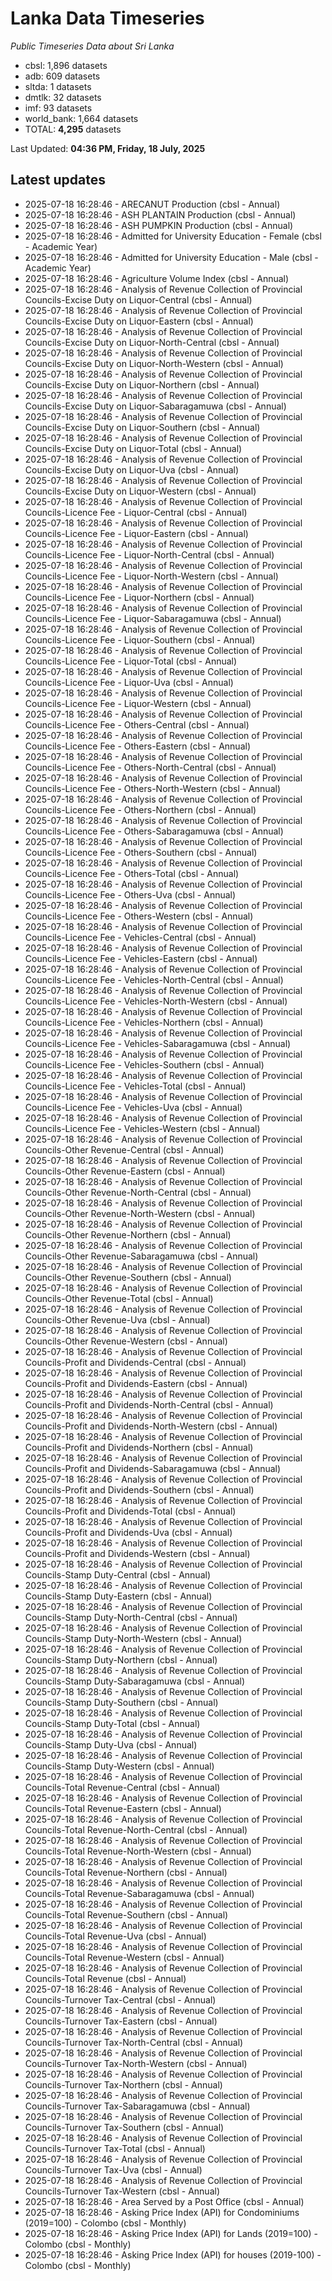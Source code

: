 # Lanka Data Timeseries
*Public Timeseries Data about Sri Lanka*

* cbsl: 1,896 datasets
* adb: 609 datasets
* sltda: 1 datasets
* dmtlk: 32 datasets
* imf: 93 datasets
* world_bank: 1,664 datasets
* TOTAL: **4,295** datasets

Last Updated: **04:36 PM, Friday, 18 July, 2025**

## Latest updates

* 2025-07-18 16:28:46 - ARECANUT Production (cbsl - Annual)
* 2025-07-18 16:28:46 - ASH PLANTAIN Production (cbsl - Annual)
* 2025-07-18 16:28:46 - ASH PUMPKIN Production (cbsl - Annual)
* 2025-07-18 16:28:46 - Admitted for University Education - Female (cbsl - Academic Year)
* 2025-07-18 16:28:46 - Admitted for University Education - Male (cbsl - Academic Year)
* 2025-07-18 16:28:46 - Agriculture Volume Index (cbsl - Annual)
* 2025-07-18 16:28:46 - Analysis of Revenue Collection of Provincial Councils-Excise Duty on Liquor-Central (cbsl - Annual)
* 2025-07-18 16:28:46 - Analysis of Revenue Collection of Provincial Councils-Excise Duty on Liquor-Eastern (cbsl - Annual)
* 2025-07-18 16:28:46 - Analysis of Revenue Collection of Provincial Councils-Excise Duty on Liquor-North-Central (cbsl - Annual)
* 2025-07-18 16:28:46 - Analysis of Revenue Collection of Provincial Councils-Excise Duty on Liquor-North-Western (cbsl - Annual)
* 2025-07-18 16:28:46 - Analysis of Revenue Collection of Provincial Councils-Excise Duty on Liquor-Northern (cbsl - Annual)
* 2025-07-18 16:28:46 - Analysis of Revenue Collection of Provincial Councils-Excise Duty on Liquor-Sabaragamuwa (cbsl - Annual)
* 2025-07-18 16:28:46 - Analysis of Revenue Collection of Provincial Councils-Excise Duty on Liquor-Southern (cbsl - Annual)
* 2025-07-18 16:28:46 - Analysis of Revenue Collection of Provincial Councils-Excise Duty on Liquor-Total (cbsl - Annual)
* 2025-07-18 16:28:46 - Analysis of Revenue Collection of Provincial Councils-Excise Duty on Liquor-Uva (cbsl - Annual)
* 2025-07-18 16:28:46 - Analysis of Revenue Collection of Provincial Councils-Excise Duty on Liquor-Western (cbsl - Annual)
* 2025-07-18 16:28:46 - Analysis of Revenue Collection of Provincial Councils-Licence Fee - Liquor-Central (cbsl - Annual)
* 2025-07-18 16:28:46 - Analysis of Revenue Collection of Provincial Councils-Licence Fee - Liquor-Eastern (cbsl - Annual)
* 2025-07-18 16:28:46 - Analysis of Revenue Collection of Provincial Councils-Licence Fee - Liquor-North-Central (cbsl - Annual)
* 2025-07-18 16:28:46 - Analysis of Revenue Collection of Provincial Councils-Licence Fee - Liquor-North-Western (cbsl - Annual)
* 2025-07-18 16:28:46 - Analysis of Revenue Collection of Provincial Councils-Licence Fee - Liquor-Northern (cbsl - Annual)
* 2025-07-18 16:28:46 - Analysis of Revenue Collection of Provincial Councils-Licence Fee - Liquor-Sabaragamuwa (cbsl - Annual)
* 2025-07-18 16:28:46 - Analysis of Revenue Collection of Provincial Councils-Licence Fee - Liquor-Southern (cbsl - Annual)
* 2025-07-18 16:28:46 - Analysis of Revenue Collection of Provincial Councils-Licence Fee - Liquor-Total (cbsl - Annual)
* 2025-07-18 16:28:46 - Analysis of Revenue Collection of Provincial Councils-Licence Fee - Liquor-Uva (cbsl - Annual)
* 2025-07-18 16:28:46 - Analysis of Revenue Collection of Provincial Councils-Licence Fee - Liquor-Western (cbsl - Annual)
* 2025-07-18 16:28:46 - Analysis of Revenue Collection of Provincial Councils-Licence Fee - Others-Central (cbsl - Annual)
* 2025-07-18 16:28:46 - Analysis of Revenue Collection of Provincial Councils-Licence Fee - Others-Eastern (cbsl - Annual)
* 2025-07-18 16:28:46 - Analysis of Revenue Collection of Provincial Councils-Licence Fee - Others-North-Central (cbsl - Annual)
* 2025-07-18 16:28:46 - Analysis of Revenue Collection of Provincial Councils-Licence Fee - Others-North-Western (cbsl - Annual)
* 2025-07-18 16:28:46 - Analysis of Revenue Collection of Provincial Councils-Licence Fee - Others-Northern (cbsl - Annual)
* 2025-07-18 16:28:46 - Analysis of Revenue Collection of Provincial Councils-Licence Fee - Others-Sabaragamuwa (cbsl - Annual)
* 2025-07-18 16:28:46 - Analysis of Revenue Collection of Provincial Councils-Licence Fee - Others-Southern (cbsl - Annual)
* 2025-07-18 16:28:46 - Analysis of Revenue Collection of Provincial Councils-Licence Fee - Others-Total (cbsl - Annual)
* 2025-07-18 16:28:46 - Analysis of Revenue Collection of Provincial Councils-Licence Fee - Others-Uva (cbsl - Annual)
* 2025-07-18 16:28:46 - Analysis of Revenue Collection of Provincial Councils-Licence Fee - Others-Western (cbsl - Annual)
* 2025-07-18 16:28:46 - Analysis of Revenue Collection of Provincial Councils-Licence Fee - Vehicles-Central (cbsl - Annual)
* 2025-07-18 16:28:46 - Analysis of Revenue Collection of Provincial Councils-Licence Fee - Vehicles-Eastern (cbsl - Annual)
* 2025-07-18 16:28:46 - Analysis of Revenue Collection of Provincial Councils-Licence Fee - Vehicles-North-Central (cbsl - Annual)
* 2025-07-18 16:28:46 - Analysis of Revenue Collection of Provincial Councils-Licence Fee - Vehicles-North-Western (cbsl - Annual)
* 2025-07-18 16:28:46 - Analysis of Revenue Collection of Provincial Councils-Licence Fee - Vehicles-Northern (cbsl - Annual)
* 2025-07-18 16:28:46 - Analysis of Revenue Collection of Provincial Councils-Licence Fee - Vehicles-Sabaragamuwa (cbsl - Annual)
* 2025-07-18 16:28:46 - Analysis of Revenue Collection of Provincial Councils-Licence Fee - Vehicles-Southern (cbsl - Annual)
* 2025-07-18 16:28:46 - Analysis of Revenue Collection of Provincial Councils-Licence Fee - Vehicles-Total (cbsl - Annual)
* 2025-07-18 16:28:46 - Analysis of Revenue Collection of Provincial Councils-Licence Fee - Vehicles-Uva (cbsl - Annual)
* 2025-07-18 16:28:46 - Analysis of Revenue Collection of Provincial Councils-Licence Fee - Vehicles-Western (cbsl - Annual)
* 2025-07-18 16:28:46 - Analysis of Revenue Collection of Provincial Councils-Other Revenue-Central (cbsl - Annual)
* 2025-07-18 16:28:46 - Analysis of Revenue Collection of Provincial Councils-Other Revenue-Eastern (cbsl - Annual)
* 2025-07-18 16:28:46 - Analysis of Revenue Collection of Provincial Councils-Other Revenue-North-Central (cbsl - Annual)
* 2025-07-18 16:28:46 - Analysis of Revenue Collection of Provincial Councils-Other Revenue-North-Western (cbsl - Annual)
* 2025-07-18 16:28:46 - Analysis of Revenue Collection of Provincial Councils-Other Revenue-Northern (cbsl - Annual)
* 2025-07-18 16:28:46 - Analysis of Revenue Collection of Provincial Councils-Other Revenue-Sabaragamuwa (cbsl - Annual)
* 2025-07-18 16:28:46 - Analysis of Revenue Collection of Provincial Councils-Other Revenue-Southern (cbsl - Annual)
* 2025-07-18 16:28:46 - Analysis of Revenue Collection of Provincial Councils-Other Revenue-Total (cbsl - Annual)
* 2025-07-18 16:28:46 - Analysis of Revenue Collection of Provincial Councils-Other Revenue-Uva (cbsl - Annual)
* 2025-07-18 16:28:46 - Analysis of Revenue Collection of Provincial Councils-Other Revenue-Western (cbsl - Annual)
* 2025-07-18 16:28:46 - Analysis of Revenue Collection of Provincial Councils-Profit and Dividends-Central (cbsl - Annual)
* 2025-07-18 16:28:46 - Analysis of Revenue Collection of Provincial Councils-Profit and Dividends-Eastern (cbsl - Annual)
* 2025-07-18 16:28:46 - Analysis of Revenue Collection of Provincial Councils-Profit and Dividends-North-Central (cbsl - Annual)
* 2025-07-18 16:28:46 - Analysis of Revenue Collection of Provincial Councils-Profit and Dividends-North-Western (cbsl - Annual)
* 2025-07-18 16:28:46 - Analysis of Revenue Collection of Provincial Councils-Profit and Dividends-Northern (cbsl - Annual)
* 2025-07-18 16:28:46 - Analysis of Revenue Collection of Provincial Councils-Profit and Dividends-Sabaragamuwa (cbsl - Annual)
* 2025-07-18 16:28:46 - Analysis of Revenue Collection of Provincial Councils-Profit and Dividends-Southern (cbsl - Annual)
* 2025-07-18 16:28:46 - Analysis of Revenue Collection of Provincial Councils-Profit and Dividends-Total (cbsl - Annual)
* 2025-07-18 16:28:46 - Analysis of Revenue Collection of Provincial Councils-Profit and Dividends-Uva (cbsl - Annual)
* 2025-07-18 16:28:46 - Analysis of Revenue Collection of Provincial Councils-Profit and Dividends-Western (cbsl - Annual)
* 2025-07-18 16:28:46 - Analysis of Revenue Collection of Provincial Councils-Stamp Duty-Central (cbsl - Annual)
* 2025-07-18 16:28:46 - Analysis of Revenue Collection of Provincial Councils-Stamp Duty-Eastern (cbsl - Annual)
* 2025-07-18 16:28:46 - Analysis of Revenue Collection of Provincial Councils-Stamp Duty-North-Central (cbsl - Annual)
* 2025-07-18 16:28:46 - Analysis of Revenue Collection of Provincial Councils-Stamp Duty-North-Western (cbsl - Annual)
* 2025-07-18 16:28:46 - Analysis of Revenue Collection of Provincial Councils-Stamp Duty-Northern (cbsl - Annual)
* 2025-07-18 16:28:46 - Analysis of Revenue Collection of Provincial Councils-Stamp Duty-Sabaragamuwa (cbsl - Annual)
* 2025-07-18 16:28:46 - Analysis of Revenue Collection of Provincial Councils-Stamp Duty-Southern (cbsl - Annual)
* 2025-07-18 16:28:46 - Analysis of Revenue Collection of Provincial Councils-Stamp Duty-Total (cbsl - Annual)
* 2025-07-18 16:28:46 - Analysis of Revenue Collection of Provincial Councils-Stamp Duty-Uva (cbsl - Annual)
* 2025-07-18 16:28:46 - Analysis of Revenue Collection of Provincial Councils-Stamp Duty-Western (cbsl - Annual)
* 2025-07-18 16:28:46 - Analysis of Revenue Collection of Provincial Councils-Total Revenue-Central (cbsl - Annual)
* 2025-07-18 16:28:46 - Analysis of Revenue Collection of Provincial Councils-Total Revenue-Eastern (cbsl - Annual)
* 2025-07-18 16:28:46 - Analysis of Revenue Collection of Provincial Councils-Total Revenue-North-Central (cbsl - Annual)
* 2025-07-18 16:28:46 - Analysis of Revenue Collection of Provincial Councils-Total Revenue-North-Western (cbsl - Annual)
* 2025-07-18 16:28:46 - Analysis of Revenue Collection of Provincial Councils-Total Revenue-Northern (cbsl - Annual)
* 2025-07-18 16:28:46 - Analysis of Revenue Collection of Provincial Councils-Total Revenue-Sabaragamuwa (cbsl - Annual)
* 2025-07-18 16:28:46 - Analysis of Revenue Collection of Provincial Councils-Total Revenue-Southern (cbsl - Annual)
* 2025-07-18 16:28:46 - Analysis of Revenue Collection of Provincial Councils-Total Revenue-Uva (cbsl - Annual)
* 2025-07-18 16:28:46 - Analysis of Revenue Collection of Provincial Councils-Total Revenue-Western (cbsl - Annual)
* 2025-07-18 16:28:46 - Analysis of Revenue Collection of Provincial Councils-Total Revenue (cbsl - Annual)
* 2025-07-18 16:28:46 - Analysis of Revenue Collection of Provincial Councils-Turnover Tax-Central (cbsl - Annual)
* 2025-07-18 16:28:46 - Analysis of Revenue Collection of Provincial Councils-Turnover Tax-Eastern (cbsl - Annual)
* 2025-07-18 16:28:46 - Analysis of Revenue Collection of Provincial Councils-Turnover Tax-North-Central (cbsl - Annual)
* 2025-07-18 16:28:46 - Analysis of Revenue Collection of Provincial Councils-Turnover Tax-North-Western (cbsl - Annual)
* 2025-07-18 16:28:46 - Analysis of Revenue Collection of Provincial Councils-Turnover Tax-Northern (cbsl - Annual)
* 2025-07-18 16:28:46 - Analysis of Revenue Collection of Provincial Councils-Turnover Tax-Sabaragamuwa (cbsl - Annual)
* 2025-07-18 16:28:46 - Analysis of Revenue Collection of Provincial Councils-Turnover Tax-Southern (cbsl - Annual)
* 2025-07-18 16:28:46 - Analysis of Revenue Collection of Provincial Councils-Turnover Tax-Total (cbsl - Annual)
* 2025-07-18 16:28:46 - Analysis of Revenue Collection of Provincial Councils-Turnover Tax-Uva (cbsl - Annual)
* 2025-07-18 16:28:46 - Analysis of Revenue Collection of Provincial Councils-Turnover Tax-Western (cbsl - Annual)
* 2025-07-18 16:28:46 - Area Served by a Post Office (cbsl - Annual)
* 2025-07-18 16:28:46 - Asking Price Index (API) for Condominiums (2019=100) - Colombo (cbsl - Monthly)
* 2025-07-18 16:28:46 - Asking Price Index (API) for Lands (2019=100) - Colombo (cbsl - Monthly)
* 2025-07-18 16:28:46 - Asking Price Index (API) for houses (2019-100) - Colombo (cbsl - Monthly)